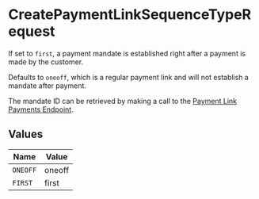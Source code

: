 # CreatePaymentLinkSequenceTypeRequest

If set to `first`, a payment mandate is established right after a payment is made by the customer.

Defaults to `oneoff`, which is a regular payment link and will not establish a mandate after payment.

The mandate ID can be retrieved by making a call to the
[Payment Link Payments Endpoint](get-payment-link-payments).


## Values

| Name     | Value    |
| -------- | -------- |
| `ONEOFF` | oneoff   |
| `FIRST`  | first    |